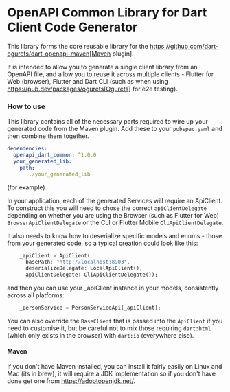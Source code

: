 # OpenAPI Common Library for Dart Client Code Generator

This library forms the core reusable library for the https://github.com/dart-ogurets/dart-openapi-maven[Maven plugin].

It is intended to allow you to generate a single client library from an OpenAPI file, and allow you to reuse it across
multiple clients - Flutter for Web (browser), Flutter and Dart CLI (such as when using 
https://pub.dev/packages/ogurets[Ogurets] for e2e testing).

### How to use

This library contains all of the necessary parts required to wire up your generated code from the Maven plugin. 
Add these to your `pubspec.yaml` and then combine them together.

```yaml
dependencies:
  openapi_dart_common: ^1.0.0
  your_generated_lib:
    path:
      ../your_generated_lib
```

(for example)

In your application, each of the generated Services will require an ApiClient. To construct this you will need to chose
the correct `apiClientDelegate` depending on whether you are using the Browser (such as Flutter for Web) `BrowserApiClientDelegate`
or the CLI or Flutter Mobile `CliApiClientDelegate`. 
 
It also needs to know how to deserialize specific models and enums - those from your generated code, so a typical 
creation could look like this:

```dart
    _apiClient = ApiClient(
      basePath: "http://localhost:8903",
      deserializeDelegate: LocalApiClient(),
      apiClientDelegate: CliApiClientDelegate());
```

and then you can use your _apiClient instance in your models, consistently across all platforms:

```dart
    _personService = PersonServiceApi(_apiClient);
```      

You can also override the `BaseClient` that is passed into the `ApiClient` if you need to customise it, but be
careful not to mix those requiring `dart:html` (which only exists in the browser) with `dart:io` (everywhere else).

#### Maven

If you don't have Maven installed, you can install it fairly easily on Linux and Mac (its in brew), it will require
a JDK implementation so if you don't have done get one from https://adoptopenjdk.net/.



